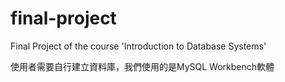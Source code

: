 # final-project
Final Project of the course 'Introduction to Database Systems'

使用者需要自行建立資料庫，我們使用的是MySQL Workbench軟體
